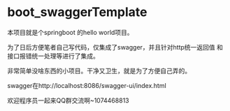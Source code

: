 # boot_swaggerTemplate

本项目就是个springboot 的hello world项目。

为了日后方便笔者自己写代码，仅集成了swagger，并且针对http统一返回值 和 接口报错统一处理等进行了集成。

非常简单没啥东西的小项目。干净又卫生，就是为了方便自己弄的。

swagger在http://localhost:8086/swagger-ui/index.html

欢迎程序员一起来QQ群交流啊~1074468813
